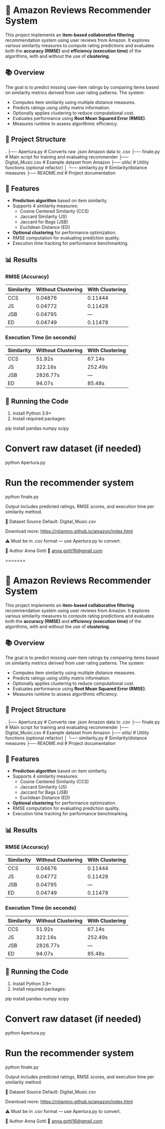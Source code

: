 # 🎵 Amazon Reviews Recommender System

This project implements an **item-based collaborative filtering** recommendation system using user reviews from Amazon. It explores various similarity measures to compute rating predictions and evaluates both the **accuracy (RMSE)** and **efficiency (execution time)** of the algorithms, with and without the use of **clustering**.


## 📚 Overview

The goal is to predict missing user-item ratings by comparing items based on similarity metrics derived from user rating patterns. The system:

- Computes item similarity using multiple distance measures.
- Predicts ratings using utility matrix information.
- Optionally applies clustering to reduce computational cost.
- Evaluates performance using **Root Mean Squared Error (RMSE)**.
- Measures runtime to assess algorithmic efficiency.


## 📁 Project Structure

.
├── Apertura.py # Converts raw .json Amazon data to .csv
├── finale.py # Main script for training and evaluating recommender
├── Digital_Music.csv # Example dataset from Amazon
├── utils/ # Utility functions (optional refactor)
│ └── similarity.py # Similarity/distance measures
├── README.md # Project documentation



## 🧪 Features

- **Prediction algorithm** based on item similarity.
- Supports 4 similarity measures:
  - Cosine Centered Similarity (CCS)
  - Jaccard Similarity (JS)
  - Jaccard for Bags (JSB)
  - Euclidean Distance (ED)
- **Optional clustering** for performance optimization.
- RMSE computation for evaluating prediction quality.
- Execution time tracking for performance benchmarking.


## 📊 Results

### RMSE (Accuracy)
| Similarity | Without Clustering | With Clustering |
|------------|--------------------|-----------------|
| CCS        | 0.04876            | 0.11444         |
| JS         | 0.04772            | 0.11428         |
| JSB        | 0.04795            | —               |
| ED         | 0.04749            | 0.11478         |

### Execution Time (in seconds)
| Similarity | Without Clustering | With Clustering |
|------------|--------------------|-----------------|
| CCS        | 51.92s             | 67.14s          |
| JS         | 322.16s            | 252.49s         |
| JSB        | 2826.77s           | —               |
| ED         | 94.07s             | 85.48s          |


## 🚀 Running the Code

1. Install Python 3.9+
2. Install required packages:

pip install pandas numpy scipy

# Convert raw dataset (if needed)
python Apertura.py

# Run the recommender system
python finale.py


Output includes predicted ratings, RMSE scores, and execution time per similarity method.

🔗 Dataset Source
Default: Digital_Music.csv

Download more: https://nijianmo.github.io/amazon/index.html

⚠️ Must be in .csv format — use Apertura.py to convert.

👤 Author
Anna Gotti
📧 anna.gotti16@gmail.com








=======
# 🎵 Amazon Reviews Recommender System

This project implements an **item-based collaborative filtering** recommendation system using user reviews from Amazon. It explores various similarity measures to compute rating predictions and evaluates both the **accuracy (RMSE)** and **efficiency (execution time)** of the algorithms, with and without the use of **clustering**.


## 📚 Overview

The goal is to predict missing user-item ratings by comparing items based on similarity metrics derived from user rating patterns. The system:

- Computes item similarity using multiple distance measures.
- Predicts ratings using utility matrix information.
- Optionally applies clustering to reduce computational cost.
- Evaluates performance using **Root Mean Squared Error (RMSE)**.
- Measures runtime to assess algorithmic efficiency.


## 📁 Project Structure

.
├── Apertura.py # Converts raw .json Amazon data to .csv
├── finale.py # Main script for training and evaluating recommender
├── Digital_Music.csv # Example dataset from Amazon
├── utils/ # Utility functions (optional refactor)
│ └── similarity.py # Similarity/distance measures
├── README.md # Project documentation



## 🧪 Features

- **Prediction algorithm** based on item similarity.
- Supports 4 similarity measures:
  - Cosine Centered Similarity (CCS)
  - Jaccard Similarity (JS)
  - Jaccard for Bags (JSB)
  - Euclidean Distance (ED)
- **Optional clustering** for performance optimization.
- RMSE computation for evaluating prediction quality.
- Execution time tracking for performance benchmarking.


## 📊 Results

### RMSE (Accuracy)
| Similarity | Without Clustering | With Clustering |
|------------|--------------------|-----------------|
| CCS        | 0.04876            | 0.11444         |
| JS         | 0.04772            | 0.11428         |
| JSB        | 0.04795            | —               |
| ED         | 0.04749            | 0.11478         |

### Execution Time (in seconds)
| Similarity | Without Clustering | With Clustering |
|------------|--------------------|-----------------|
| CCS        | 51.92s             | 67.14s          |
| JS         | 322.16s            | 252.49s         |
| JSB        | 2826.77s           | —               |
| ED         | 94.07s             | 85.48s          |



## 🚀 Running the Code

1. Install Python 3.9+
2. Install required packages:

pip install pandas numpy scipy

# Convert raw dataset (if needed)
python Apertura.py

# Run the recommender system
python finale.py


Output includes predicted ratings, RMSE scores, and execution time per similarity method.

🔗 Dataset Source
Default: Digital_Music.csv

Download more: https://nijianmo.github.io/amazon/index.html

⚠️ Must be in .csv format — use Apertura.py to convert.

👤 Author
Anna Gotti
📧 anna.gotti16@gmail.com





